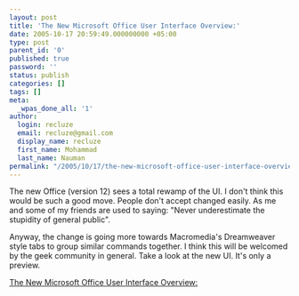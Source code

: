 ```yaml
---
layout: post
title: 'The New Microsoft Office User Interface Overview:'
date: 2005-10-17 20:59:49.000000000 +05:00
type: post
parent_id: '0'
published: true
password: ''
status: publish
categories: []
tags: []
meta:
  _wpas_done_all: '1'
author:
  login: recluze
  email: recluze@gmail.com
  display_name: recluze
  first_name: Mohammad
  last_name: Nauman
permalink: "/2005/10/17/the-new-microsoft-office-user-interface-overview/"
---
```

The new Office (version 12) sees a total rewamp of the UI. I don't think this would be such a good move. People don't accept changed easily. As me and some of my friends are used to saying: "Never underestimate the stupidity of general public".

Anyway, the change is going more towards Macromedia's Dreamweaver style tabs to group similar commands together. I think this will be welcomed by the geek community in general. Take a look at the new UI. It's only a preview.

[The New Microsoft Office User Interface Overview:](http://www.microsoft.com/office/preview/uioverview.mspx)

